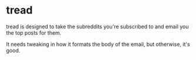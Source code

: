 # tread
tread is designed to take the subreddits you're subscribed to and email you the top posts for them. 

It needs tweaking in how it formats the body of the email, but otherwise, it's good.
